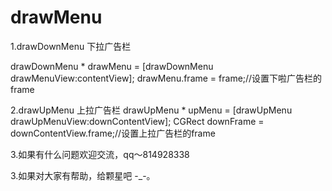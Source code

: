 # drawMenu
1.drawDownMenu 下拉广告栏

  drawDownMenu * drawMenu = [drawDownMenu drawMenuView:contentView];
  drawMenu.frame = frame;//设置下啦广告栏的frame

2.drawUpMenu 上拉广告栏
  drawUpMenu * upMenu = [drawUpMenu drawUpMenuView:downContentView];
  CGRect downFrame = downContentView.frame;//设置上拉广告栏的frame


3.如果有什么问题欢迎交流，qq～814928338

3.如果对大家有帮助，给颗星吧 -_-。
